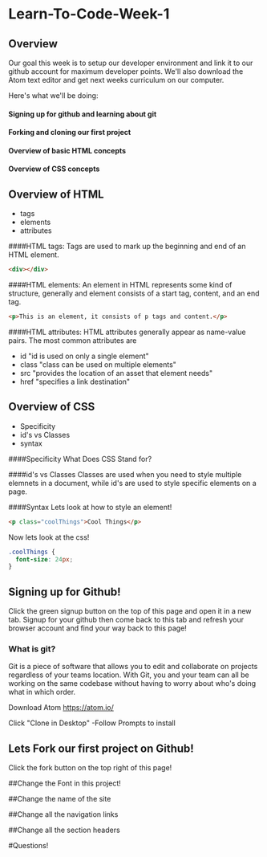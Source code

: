# Learn-To-Code-Week-1



## Overview
Our goal this week is to setup our developer environment and link it to our github account for
maximum developer points. We'll also download the Atom text editor and get next weeks
curriculum on our computer.



Here's what we'll be doing:

#### Signing up for github and learning about git
#### Forking and cloning our first project
#### Overview of basic HTML concepts
#### Overview of CSS concepts



## Overview of HTML
- tags
- elements
- attributes

####HTML tags:
Tags are used to mark up the beginning and end of an HTML element.

```html
<div></div>
```

####HTML elements:
An element in HTML represents some kind of structure, generally and element
consists of a start tag, content, and an end tag.

  ```html
  <p>This is an element, it consists of p tags and content.</p>
  ```

####HTML attributes:
HTML attributes generally appear as name-value pairs. The most common attributes
are
- id "id is used on only a single element"
- class  "class can be used on multiple elements"
- src "provides the location of an asset that element needs"
- href "specifies a link destination"



## Overview of CSS
- Specificity
- id's vs Classes
- syntax

####Specificity
What Does CSS Stand for?


####id's vs Classes
Classes are used when you need to style multiple elemnets in a document, while
id's are used to style specific elements on a page.

####Syntax
Lets look at how to style an element!

```html
<p class="coolThings">Cool Things</p>
```
Now lets look at the css!
```css
.coolThings {
  font-size: 24px;
}
```

## Signing up for Github!
Click the green signup button on the top of this page and open it in a new tab.
Signup for your github then come back to this tab and refresh your browser account
and find your way back to this page!

### What is git?
Git is a piece of software that allows you to edit and collaborate on projects
regardless of your teams location. With Git, you and your team can all be working
on the same codebase without having to worry about who's doing what in which order.

Download Atom
https://atom.io/

Click "Clone in Desktop"
-Follow Prompts to install

## Lets Fork our first project on Github!
Click the fork button on the top right of this page!


##Change the Font in this project!

##Change the name of the site

##Change all the navigation links

##Change all the section headers

#Questions!
